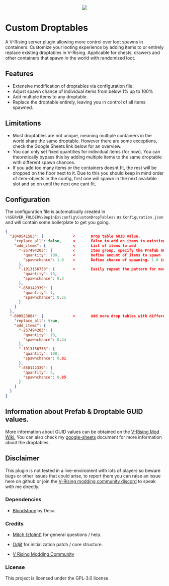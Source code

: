 <p align="center"><img src="https://i.imgur.com/Xwt45xO.jpeg"/></p>

# Custom Droptables
A V-Rising server plugin allowing more control over loot spawns in containers. Customize your looting experience by adding items to or entirely replace existing droptables in V-Rising. Applicable for chests, drawers and other containers that spawn in the world with randomized loot.

## Features

- Extensive modification of droptables via configuration file.
- Adjust spawn chance of individual items from below 1% up to 100%
- Add multiple items to any droptable.
- Replace the droptable entirely, leaving you in control of all items spawned.
## Limitations

- Most droptables are not unique, meaning multiple containers in the world share the same droptable. However there are some exceptions, check the Google Sheets link below for an overview.
- You can only set fixed quantities for individual items (for now). You can theoretically bypass this by adding multiple items to the same droptable with different spawn chances.
- If you add too many items or the containers doesnt fit, the rest will be dropped on the floor next to it. Due to this you should keep in mind order of item-objects in the config, first one will spawn in the next available slot and so on until the next one cant fit.
## Configuration
The configuration file is automatically created in `\%SERVER_FOLDER%\BepInEx\config\CustomDropTables\` as `Configuration.json` and will contain some boilerplate to get you going.
```json
{
  "1049541583": {             <       Drop table GUID value.
    "replace_all": false,     <       False to add on items to existing droptable, true to replace all items.
    "add_items": {            <       List of items to add
      "-257494203": {         <       Item group, specify the Prefab GUID you want to spawn as the "Key" value of the group.
        "quantity": 100,      <       Define amount of items to spawn
        "spawnchance": 1.0    <       Define chance of spawning. 1.0 is 100%, 0.5 is 50%, 0.25 is 25% and so on.
      },                               
      "-1913156733": {        <       Easily repeat the pattern for more items.
        "quantity": 15,
        "spawnchance": 0.5
      },
      "-850142339": {
        "quantity": 1,
        "spawnchance": 0.25
      }
    }
  },
  "-600923884": {             <       Add more drop tables with different items.
    "replace_all": true,
    "add_items": {
      "-257494203": {
        "quantity": 10,
        "spawnchance": 0.44
      },
      "-1913156733": {
        "quantity": 100,
        "spawnchance": 0.01
      },
      "-850142339": {
        "quantity": 5,
        "spawnchance": 0.05
      }
    }
  }
}
```

## Information about Prefab & Droptable GUID values.
More information about GUID values can be obtained on the [V-Rising Mod Wiki.](https://wiki.vrisingmods.com/prefabs/All)
You can also check my [google-sheets](https://docs.google.com/spreadsheets/d/1rnUhI94OsQjDguQZr2sxKGTnhVt1W-emFUXpQFfnAKA/edit?usp=sharing) document for more information about the droptables.

## Disclaimer
This plugin is not tested in a live-enviroment with lots of players so beware bugs or other issues that could arise, to report them you can raise an issue here on github or join the [V-Rising modding community discord](https://discord.com/invite/QG2FmueAG9) to speak with me directly.

### Dependencies
- [Bloodstone](https://thunderstore.io/c/v-rising/p/deca/Bloodstone/) by Deca.

### Credits
- [Mitch (zfolmt)](https://github.com/mfoltz) for general questions / help.
- [Odjit](https://github.com/Odjit) for initialization patch / core structure.

- [V Rising Modding Community](https://vrisingmods.com)

### License

This project is licensed under the GPL-3.0 license.
